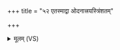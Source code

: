 +++
title = "५२ एतस्माद्वा ओदनात्त्रयस्त्रिंशतम्"

+++
<details><summary>मूलम् (VS)</summary>

ए॒तस्मा॒द्वा ओ॑द॒नात्त्रय॑स्त्रिंशतं लो॒कान्निर॑मिमीत प्र॒जाप॑तिः ॥
</details>